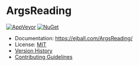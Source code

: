 # ArgsReading

[![AppVeyor](https://img.shields.io/appveyor/ci/ejball/argsreading/master.svg)](https://ci.appveyor.com/project/ejball/argsreading) [![NuGet](https://img.shields.io/nuget/v/ArgsReading.svg)](https://www.nuget.org/packages/ArgsReading)

* Documentation: https://ejball.com/ArgsReading/
* License: [MIT](LICENSE)
* [Version History](VersionHistory.md)
* [Contributing Guidelines](CONTRIBUTING.md)
